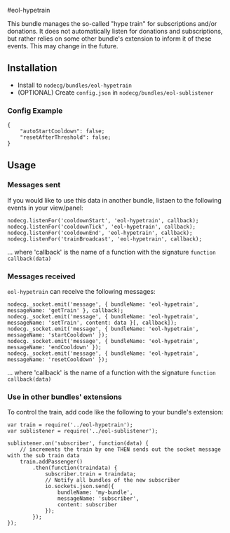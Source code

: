 #eol-hypetrain

This bundle manages the so-called "hype train" for subscriptions and/or donations.
It does not automatically listen for donations and subscriptions, but rather relies on some other bundle's extension to inform it of these events. This may change in the future.


## Installation

- Install to `nodecg/bundles/eol-hypetrain`
- (OPTIONAL) Create `config.json` in `nodecg/bundles/eol-sublistener`

### Config Example
```
{
    "autoStartCooldown": false;
    "resetAfterThreshold": false;
}
```

## Usage

### Messages sent
If you would like to use this data in another bundle, listaen to the following events in your view/panel:
```
nodecg.listenFor('cooldownStart', 'eol-hypetrain', callback);
nodecg.listenFor('cooldownTick', 'eol-hypetrain', callback);
nodecg.listenFor('cooldownEnd', 'eol-hypetrain', callback);
nodecg.listenFor('trainBroadcast', 'eol-hypetrain', callback);
```
... where 'callback' is the name of a function with the signature `function callback(data)`

### Messages received
`eol-hypetrain` can receive the following messages:
```
nodecg._socket.emit('message', { bundleName: 'eol-hypetrain', messageName: 'getTrain' }, callback);
nodecg._socket.emit('message', { bundleName: 'eol-hypetrain', messageName: 'setTrain', content: data }[, callback]);
nodecg._socket.emit('message', { bundleName: 'eol-hypetrain', messageName: 'startCooldown' });
nodecg._socket.emit('message', { bundleName: 'eol-hypetrain', messageName: 'endCooldown' });
nodecg._socket.emit('message', { bundleName: 'eol-hypetrain', messageName: 'resetCooldown' });
```
... where 'callback' is the name of a function with the signature `function callback(data)`

### Use in other bundles' extensions
To control the train, add code like the following to your bundle's extension:
```
var train = require('../eol-hypetrain');
var sublistener = require('../eol-sublistener');

sublistener.on('subscriber', function(data) {
    // increments the train by one THEN sends out the socket message with the sub train data
    train.addPassenger()
        .then(function(traindata) {
            subscriber.train = traindata;
            // Notify all bundles of the new subscriber
            io.sockets.json.send({
                bundleName: 'my-bundle',
                messageName: 'subscriber',
                content: subscriber
            });
        });
});
```

